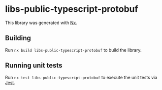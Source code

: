 # libs-public-typescript-protobuf

This library was generated with [Nx](https://nx.dev).

## Building

Run `nx build libs-public-typescript-protobuf` to build the library.

## Running unit tests

Run `nx test libs-public-typescript-protobuf` to execute the unit tests via [Jest](https://jestjs.io).
